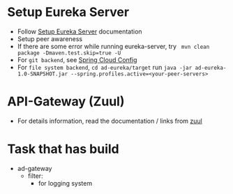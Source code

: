 

# Setup Eureka Server
- Follow [Setup Eureka Server](https://cloud.spring.io/spring-cloud-netflix/multi/multi_spring-cloud-eureka-server.html) documentation
- Setup peer awareness
- If there are some error while running eureka-server, try ``` mvn clean package -Dmaven.test.skip=true -U```
- For ```git backend```, see [Spring Cloud Config](https://cloud.spring.io/spring-cloud-static/spring-cloud-config/1.2.3.RELEASE/)
- For ```file system backend```, ```cd ad-eureka/target``` run ```java -jar ad-eureka-1.0-SNAPSHOT.jar --spring.profiles.active=<your-peer-servers>```

# API-Gateway (Zuul)
- For details information, read the documentation / links from [zuul](https://github.com/Netflix/zuul)   


# Task that has build
- ad-gateway
    - filter: 
        - for logging system